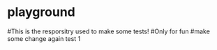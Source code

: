 # playground
#This is the resporsitry used to make some tests!
#Only for fun
#make some change again
test 1
